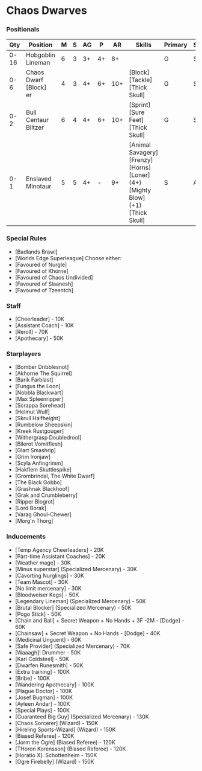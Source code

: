 ﻿# Chaos Dwarves

### Positionals

| Qty  | Position                         | M | S | AG | P  | AR  | Skills                                                                                                  | Primary | Secondary | Cost |
| ---- | -------------------------------- | - | - | -- | -- | --- | ------------------------------------------------------------------------------------------------------- | ------- | --------- | ---- |
| 0-16 | Hobgoblin Lineman                | 6 | 3 | 3+ | 4+ | 8+  |                                                                                                         | G       | S A       | 40K  |
| 0-6  | Chaos Dwarf [Block] <br /> er | 4 | 3 | 4+ | 6+ | 10+ | [Block] <br /> [Tackle] <br /> [Thick Skull]                                                         | G       | S A M     | 70K  |
| 0-2  | Bull Centaur Blitzer             | 6 | 4 | 4+ | 6+ | 10+ | [Sprint] <br /> [Sure Feet] <br /> [Thick Skull]                                                              | G       | S A       | 130K |
| 0-1  | Enslaved Minotaur                | 5 | 5 | 4+ | -  | 9+  | [Animal Savagery] <br /> [Frenzy] <br /> [Horns] <br /> [Loner] (4+) <br /> [Mighty Blow] (+1) <br /> [Thick Skull] | S       | A G M     | 150K |

### Special Rules

* [Badlands Brawl]
* [Worlds Edge Superleague]
Choose either:
* [Favoured of Nurgle]
* [Favoured of Khorne]
* [Favoured of Chaos Undivided]
* [Favoured of Slaanesh]
* [Favoured of Tzeentch]

### Staff

* [Cheerleader] - 10K
* [Assistant Coach] - 10K
* [Reroll] - 70K
* [Apothecary]  - 50K

### Starplayers

* [Bomber Dribblesnot]           
* [Akhorne The Squirrel]         
* [Barik Farblast]               
* [Fungus the Loon]              
* [Nobbla Blackwart]             
* [Max Spleenripper]             
* [Scrappa Sorehead]             
* [Helmut Wulf]                  
* [Skrull Halfheight]            
* [Rumbelow Sheepskin]           
* [Kreek Rustgouger]             
* [Withergrasp Doubledrool]      
* [Bilerot Vomitflesh]           
* [Glart Smashrip]               
* [Grim Ironjaw]                 
* [Scyla Anfingrimm]             
* [Hakflem Skuttlespike]         
* [Grombrindal, The White Dwarf] 
* [The Black Gobbo]              
* [Grashnak Blackhoof]           
* [Grak and Crumbleberry]        
* [Ripper Blogrot]               
* [Lord Borak]                   
* [Varag Ghoul-Chewer]           
* [Morg'n Thorg]                 

### Inducements

* [Temp Agency Cheerleaders] - 20K
* [Part-time Assistant Coaches] - 20K
* [Weather mage] - 30K
* [Minus superstar] (Specialized Mercenary) - 30K
* [Cavorting Nurglings] - 30K
* [Team Mascot] - 30K
* [No limit mercenary] - 30K
* [Bloodweiser Kegs] - 50K
* [Legendary Lineman] (Specialized Mercenary) - 50K
* [Brutal Blocker] (Specialized Mercenary) - 50K
* [Pogo Stick] - 50K
* [Chain and Ball] + Secret Weapon + No Hands + 3F -2M - [Dodge] - 60K
* [Chainsaw] + Secret Weapon + No Hands - [Dodge] - 40K
* [Medicinal Unguent] - 60K
* [Safe Provider] (Specialized Mercenary) - 70K
* [Waaagh]! Drummer - 50K
* [Kari Coldsteel] - 50K
* [Dwarfen Runesmith] - 50K
* [Extra training] - 100K
* [Bribe] - 100K
* [Wandering Apothecary] - 100K
* [Plague Doctor] - 100K
* [Josef Bugman] - 100K
* [Ayleen Andar] - 100K
* [Special Plays] - 100K
* [Guaranteed Big Guy] (Specialized Mercenary) - 130K
* [Chaos Sorcerer] (Wizard) - 150K
* [Hireling Sports-Wizard] (Wizard) - 150K
* [Biased Referee] - 120K
* [Jorm the Ogre] (Biased Referee) - 120K
* [THoron Korensson] (Biased Referee) - 120K
* [Horatio X]. Schottenheim - 150K
* [Ogre Firebelly] (Wizard) - 150K

